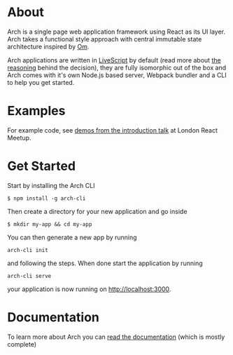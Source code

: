 # About
Arch is a single page web application framework using React as its UI layer. Arch takes a functional style approach with central immutable state architecture inspired by [Om](https://github.com/omcljs/om).

Arch applications are written in [LiveScript](http://livescript.net) by default (read more about [the reasoning](docs/07-livescript.html) behind the decision), they are fully isomorphic out of the box and Arch comes with it's own Node.js based server, Webpack bundler and a CLI to help you get started.

# Examples
For example code, see [demos from the introduction talk](http://github.com/charypar/arch-talk) at London React Meetup.

# Get Started
Start by installing the Arch CLI

```
$ npm install -g arch-cli
```

Then create a directory for your new application and go inside

```
$ mkdir my-app && cd my-app
```

You can then generate a new app by running

```
arch-cli init
```

and following the steps. When done start the application by running

```
arch-cli serve
```

your application is now running on [http://localhost:3000](http://localhost:3000).

# Documentation
To learn more about Arch you can [read the documentation](docs/02-basic-tutorial.html) (which is mostly complete)
